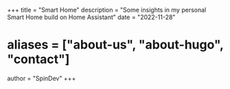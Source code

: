 +++
title = "Smart Home"
description = "Some insights in my personal Smart Home build on Home Assistant"
date = "2022-11-28"
# aliases = ["about-us", "about-hugo", "contact"]
author = "SpinDev"
+++
